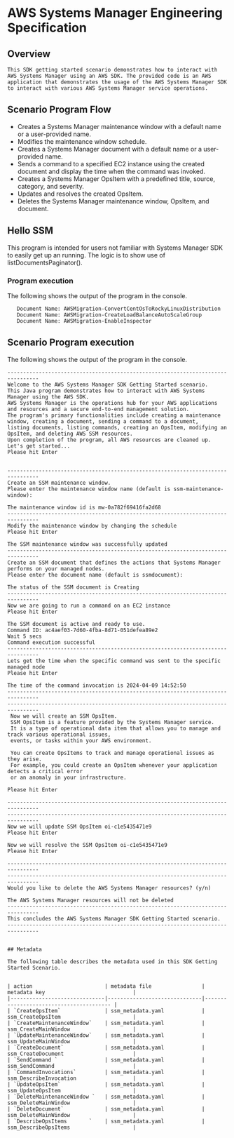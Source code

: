 #  AWS Systems Manager Engineering Specification

## Overview
    This SDK getting started scenario demonstrates how to interact with AWS Systems Manager using an AWS SDK. The provided code is an AWS application that demonstrates the usage of the AWS Systems Manager SDK to interact with various AWS Systems Manager service operations.

## Scenario Program Flow
   - Creates a Systems Manager maintenance window with a default name or a user-provided name.
   - Modifies the maintenance window schedule.
   - Creates a Systems Manager document with a default name or a user-provided name.
   - Sends a command to a specified EC2 instance using the created document and display the time when the command was invoked.
   - Creates a Systems Manager OpsItem with a predefined title, source, category, and severity.
   - Updates and resolves the created OpsItem.
   - Deletes the Systems Manager maintenance window, OpsItem, and document.

## Hello SSM
This program is intended for users not familiar with Systems Manager SDK to easily get up an running. The logic is to show use of listDocumentsPaginator().

### Program execution
The following shows the output of the program in the console.

```
   Document Name: AWSMigration-ConvertCentOsToRockyLinuxDistribution
   Document Name: AWSMigration-CreateLoadBalanceAutoScaleGroup
   Document Name: AWSMigration-EnableInspector
```


## Scenario Program execution
The following shows the output of the program in the console. 


```
--------------------------------------------------------------------------------
Welcome to the AWS Systems Manager SDK Getting Started scenario.
This Java program demonstrates how to interact with AWS Systems Manager using the AWS SDK.
AWS Systems Manager is the operations hub for your AWS applications and resources and a secure end-to-end management solution.
The program's primary functionalities include creating a maintenance window, creating a document, sending a command to a document,
listing documents, listing commands, creating an OpsItem, modifying an OpsItem, and deleting AWS SSM resources.
Upon completion of the program, all AWS resources are cleaned up.
Let's get started...
Please hit Enter


--------------------------------------------------------------------------------
Create an SSM maintenance window.
Please enter the maintenance window name (default is ssm-maintenance-window):

The maintenance window id is mw-0a782f69416fa2d68
--------------------------------------------------------------------------------
Modify the maintenance window by changing the schedule
Please hit Enter

The SSM maintenance window was successfully updated
--------------------------------------------------------------------------------
Create an SSM document that defines the actions that Systems Manager performs on your managed nodes.
Please enter the document name (default is ssmdocument):

The status of the SSM document is Creating
--------------------------------------------------------------------------------
Now we are going to run a command on an EC2 instance
Please hit Enter

The SSM document is active and ready to use.
Command ID: ac4aef03-7d60-4fba-8d71-051defea89e2
Wait 5 secs
Command execution successful
--------------------------------------------------------------------------------
Lets get the time when the specific command was sent to the specific managed node
Please hit Enter

The time of the command invocation is 2024-04-09 14:52:50
--------------------------------------------------------------------------------
--------------------------------------------------------------------------------
 Now we will create an SSM OpsItem.
 SSM OpsItem is a feature provided by the Systems Manager service.
 It is a type of operational data item that allows you to manage and track various operational issues,
 events, or tasks within your AWS environment.

 You can create OpsItems to track and manage operational issues as they arise.
 For example, you could create an OpsItem whenever your application detects a critical error
 or an anomaly in your infrastructure.

Please hit Enter

--------------------------------------------------------------------------------
--------------------------------------------------------------------------------
Now we will update SSM OpsItem oi-c1e5435471e9
Please hit Enter

Now we will resolve the SSM OpsItem oi-c1e5435471e9
Please hit Enter

--------------------------------------------------------------------------------
--------------------------------------------------------------------------------
Would you like to delete the AWS Systems Manager resources? (y/n)

The AWS Systems Manager resources will not be deleted
--------------------------------------------------------------------------------
This concludes the AWS Systems Manager SDK Getting Started scenario.
--------------------------------------------------------------------------------

```
```

## Metadata

The following table describes the metadata used in this SDK Getting Started Scenario.


| action                       | metadata file                | metadata key                            |
|------------------------------|------------------------------|---------------------------------------- |
| `CreateOpsItem`              | ssm_metadata.yaml            | ssm_CreateOpsItem                       |
| `CreateMaintenanceWindow`    | ssm_metadata.yaml            | ssm_CreateMainWindow                    |
| `UpdateMaintenanceWindow`    | ssm_metadata.yaml            | ssm_UpdateMainWindow                    |
| `CreateDocument`             | ssm_metadata.yaml            | ssm_CreateDocument                      |
| `SendCommand `               | ssm_metadata.yaml            | ssm_SendCommand                         |
| `CommandInvocations`         | ssm_metadata.yaml            | ssm_DescribeInvocation                  |
| `UpdateOpsItem`              | ssm_metadata.yaml            | ssm_UpdateOpsItem                       |
| `DeleteMaintenanceWindow `   | ssm_metadata.yaml            | ssm_DeleteMainWindow                    |
| `DeleteDocument`             | ssm_metadata.yaml            | ssm_DeleteMainWindow                    |
| `DescribeOpsItems       `    | ssm_metadata.yaml            | ssm_DescribeOpsItems                    |
